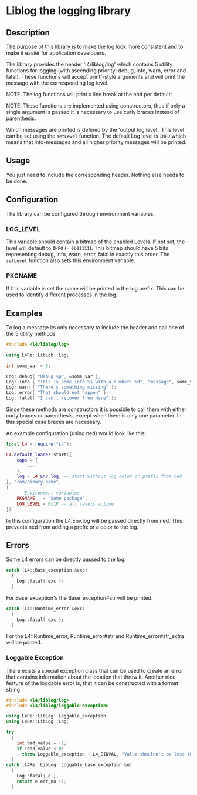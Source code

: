 # Liblog the logging library

## Description

The purpose of this library is to make the log look more consistent and to make
it easier for application developers.

The library provides the header 'l4/liblog/log' which contains 5 utility
functions for logging (with ascending priority: debug, info, warn, error and
fatal). These functions will accept printf-style arguments and will print the
message with the corresponding log level.

NOTE: The log functions will print a line break at the end per default!

NOTE: These functions are implemented using constructors, thus if only a single
argument is passed it is necessary to use curly braces instead of parenthesis.

Which messages are printed is defined by the 'output log level'. This level can
be set using the `setLevel` function. The default Log level is `INFO` which
means that info-messages and all higher priority messages will be printed.

## Usage

You just need to include the corresponding header. Nothing else needs to be
done.

## Configuration

The library can be configured through environment variables.

### LOG_LEVEL

This variable should contain a bitmap of the enabled Levels. If not set, the
level will default to `INFO` (= `0b01111`). This bitmap should have 5 bits
representing debug, info, warn, error, fatal in exactly this order. The
`setLevel` function also sets this environment variable.

### PKGNAME

If this variable is set the name will be printed in the log prefix. This can be
used to identify different processes in the log.

## Examples

To log a message its only necessary to include the header and call one of the 5
utility methods

```cpp
#include <l4/liblog/log>

using L4Re::LibLob::Log;

int some_var = 5;

Log::debug{ "Debug %p", &some_var };
Log::info { "This is some info %s with a number: %d", "message", some_var };
Log::warn { "There's something missing" };
Log::error{ "That should not happen" };
Log::fatal{ "I can't recover from here" };
```

Since these methods are constructors it is possible to call them with either
curly braces or parenthesis, except when there is only one parameter. In this
special case braces are necessary.

An example configuration (using ned) would look like this:

```lua
local L4 = require("L4");

L4.default_loader:start({
    caps = {
        ...
    },
    log = L4.Env.log, -- start without log color or prefix from ned
}, "rom/binary-name",
{
    -- Environment variables
    PKGNAME   = "Some package",
    LOG_LEVEL = 0x1F -- all levels active
})
```

In this configuration the L4.Env.log will be passed directly from ned. This
prevents ned from adding a prefix or a color to the log.

## Errors

Some L4 errors can be directly passed to the log.

```cpp
catch (L4::Base_exception &exc)
  {
    Log::fatal{ exc };
  }
```

For Base_exception's the Base_exception#str will be printed.

```cpp
catch (L4::Runtime_error &exc)
  {
    Log::fatal{ exc };
  }
```

For the L4::Runtime_error, Runtime_error#str and Runtime_error#str_extra will be
printed.

### Loggable Exception

There exists a special exception class that can be used to create an error that
contains information about the location that threw it. Another nice feature of
the loggable error is, that it can be constructed with a format string.

```cpp
#include <l4/liblog/log>
#include <l4/liblog/loggable-exception>

using L4Re::LibLog::Loggable_exception;
using L4Re::LibLog::Log;

try
  {
    int bad_value = -1;
    if (bad_value < 0)
      throw Loggable_exception (-L4_EINVAL, "Value shouldn't be less than 0 (value=%d)", bad_value);
  }
catch (L4Re::LibLog::Loggable_base_exception &e)
  {
    Log::fatal{ e };
    return e.err_no ();
  }
```